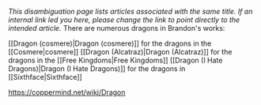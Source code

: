 *This disambiguation page lists articles associated with the same title.  If an internal link led you here, please change the link to point directly to the intended article.*
There are numerous dragons in Brandon's works:

[[Dragon (cosmere)\|Dragon (cosmere)]] for the dragons in the [[Cosmere\|cosmere]]
[[Dragon (Alcatraz)\|Dragon (Alcatraz)]] for the dragons in the [[Free Kingdoms\|Free Kingdoms]]
[[Dragon (I Hate Dragons)\|Dragon (I Hate Dragons)]] for the dragons in [[Sixthface\|Sixthface]]


https://coppermind.net/wiki/Dragon